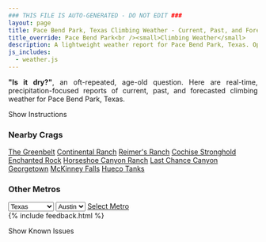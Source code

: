 ```yaml
---
### THIS FILE IS AUTO-GENERATED - DO NOT EDIT ###
layout: page
title: Pace Bend Park, Texas Climbing Weather - Current, Past, and Forecasted Report
title_override: Pace Bend Park<br /><small>Climbing Weather</small>
description: A lightweight weather report for Pace Bend Park, Texas. Optimized for slow internet connections.
js_includes:
  - weather.js
---
```


<section class="measure center lh-copy f5-ns f6 ph2 mv4" style="text-align: justify;">
<strong>"Is it dry?"</strong>, an oft-repeated, age-old question. Here are real-time,
precipitation-focused reports of current, past, and forecasted climbing weather for Pace Bend Park, Texas.
</section>

<p id="settings-toggle" class="mw5 b center tc hover-light-red black-70 pointer">Show Instructions</p>
<section id="settings" class="overflow-hidden" style="display:none;">
    <div class="mv2 ph2 center">
        <div class="fn f6 tc pv2">
            <p class="measure lh-copy center"><strong>Show/hide hourly forecasts</strong> by clicking the desired day.</p>
            <hr class="mw5 p0 mv2 o-60 b0 bt b--light-red light-red bg-light-red">
            <p class="measure lh-copy center"><strong>Current and Past conditions</strong> are measured by the nearest weather station. <strong>Forecast conditions</strong> are calculated and polled separately.</p>
            <hr class="mw5 p0 mv2 o-60 b0 bt b--light-red light-red bg-light-red">
            <p class="measure lh-copy center"><strong>Having issues?</strong> Try <a id="clear-cache" class="no-underline relative fancy-link light-red hover-light-red" href="#">clearing the local cache</a>.</p>
            <hr class="mw5 p0 mv2 o-60 b0 bt b--light-red light-red bg-light-red">
            <p class="measure lh-copy center">Weather data sourced from <a class="no-underline fancy-link relative light-red" target="_blank" href="https://www.weather.gov/documentation/services-web-api">weather.gov</a>.</p>
        </div>
    </div>
</section>
<section id="weather" data-crag="pace-bend-park-texas" class="mv4-ns mv3 ph2 center"></section>
<section id="nearby" class="tc lh-copy">
  <h3>Nearby Crags</h3>
<a class="nowrap no-underline fancy-link relative light-red mh3" href="/crags/the-greenbelt-texas-weather.html">The Greenbelt</a>
<a class="nowrap no-underline fancy-link relative light-red mh3" href="/crags/continental-ranch-texas-weather.html">Continental Ranch</a>
<a class="nowrap no-underline fancy-link relative light-red mh3" href="/crags/reimers-ranch-texas-weather.html">Reimer's Ranch</a>
<a class="nowrap no-underline fancy-link relative light-red mh3" href="/crags/cochise-stronghold-arizona-weather.html">Cochise Stronghold</a>
<a class="nowrap no-underline fancy-link relative light-red mh3" href="/crags/enchanted-rock-texas-weather.html">Enchanted Rock</a>
<a class="nowrap no-underline fancy-link relative light-red mh3" href="/crags/horseshoe-canyon-ranch-arkansas-weather.html">Horseshoe Canyon Ranch</a>
<a class="nowrap no-underline fancy-link relative light-red mh3" href="/crags/last-chance-canyon-new-mexico-weather.html">Last Chance Canyon</a>
<a class="nowrap no-underline fancy-link relative light-red mh3" href="/crags/georgetown-texas-weather.html">Georgetown</a>
<a class="nowrap no-underline fancy-link relative light-red mh3" href="/crags/mckinney-falls-texas-weather.html">McKinney Falls</a>
<a class="nowrap no-underline fancy-link relative light-red mh3" href="/crags/hueco-tanks-texas-weather.html">Hueco Tanks</a>
</section>
<section id="nearby" class="tc lh-copy">
  <h3>Other Metros</h3>
  <select class="ma1 bg-near-white pa2" id="stateSel">
    <option value="Texas" selected>Texas</option>
    <option value="Washington">Washington</option>
    <option value="Colorado">Colorado</option>
    <option value="Tennessee">Tennessee</option>
    <option value="Utah">Utah</option>
    <option value="California">California</option>
  </select>
  <select class="ma1 bg-near-white pa2" id="citySel">
    <option value="Austin" selected>Austin</option>
  </select>
  <a id="selectMetro" class="f6 link dim ph3 pv2 ma1 dib white bg-light-red" href="/crags/austin-texas-weather.html">Select Metro</a>
  <script>
    var states = [];
    states["Texas"] = "Austin"
    states["Washington"] = "Seattle"
    states["Colorado"] = "Denver"
    states["Tennessee"] = "Nashville"
    states["Utah"] = "Salt Lake City"
    states["California"] = "San Francisco|Los Angeles"
  </script>
</section>
{% include feedback.html %}
<p id="issues-toggle" class="mw5 b center tc hover-light-red black-70 pointer">Show Known Issues</p>
<section id="issues" class="overflow-hidden tc f6">
</section>

<script>
  var weekly_EWX_145_98 = {"updated":"2022-11-02T07:08:33+00:00","units":"us","forecastGenerator":"BaselineForecastGenerator","generatedAt":"2022-11-02T08:40:49+00:00","updateTime":"2022-11-02T07:08:33+00:00","validTimes":"2022-11-02T01:00:00+00:00/P8D","elevation":{"unitCode":"wmoUnit:m","value":235.9152},"periods":[{"number":1,"name":"Overnight","startTime":"2022-11-02T03:00:00-05:00","endTime":"2022-11-02T06:00:00-05:00","isDaytime":false,"temperature":57,"temperatureUnit":"F","temperatureTrend":null,"windSpeed":"0 mph","windDirection":"ESE","icon":"https://api.weather.gov/icons/land/night/fog?size=medium","shortForecast":"Patchy Fog","detailedForecast":"Patchy fog. Mostly cloudy, with a low around 57. East southeast wind around 0 mph."},{"number":2,"name":"Wednesday","startTime":"2022-11-02T06:00:00-05:00","endTime":"2022-11-02T18:00:00-05:00","isDaytime":true,"temperature":79,"temperatureUnit":"F","temperatureTrend":null,"windSpeed":"0 to 5 mph","windDirection":"ESE","icon":"https://api.weather.gov/icons/land/day/fog/bkn?size=medium","shortForecast":"Patchy Fog then Partly Sunny","detailedForecast":"Patchy fog before 10am. Partly sunny, with a high near 79. East southeast wind 0 to 5 mph."},{"number":3,"name":"Wednesday Night","startTime":"2022-11-02T18:00:00-05:00","endTime":"2022-11-03T06:00:00-05:00","isDaytime":false,"temperature":66,"temperatureUnit":"F","temperatureTrend":null,"windSpeed":"5 mph","windDirection":"SE","icon":"https://api.weather.gov/icons/land/night/rain_showers,20?size=medium","shortForecast":"Slight Chance Rain Showers","detailedForecast":"A slight chance of rain showers after 7pm. Mostly cloudy, with a low around 66. Southeast wind around 5 mph. Chance of precipitation is 20%."},{"number":4,"name":"Thursday","startTime":"2022-11-03T06:00:00-05:00","endTime":"2022-11-03T18:00:00-05:00","isDaytime":true,"temperature":85,"temperatureUnit":"F","temperatureTrend":null,"windSpeed":"5 to 15 mph","windDirection":"SSE","icon":"https://api.weather.gov/icons/land/day/rain_showers,20/rain_showers?size=medium","shortForecast":"Slight Chance Rain Showers","detailedForecast":"A slight chance of rain showers before 1pm. Partly sunny, with a high near 85. South southeast wind 5 to 15 mph, with gusts as high as 25 mph. Chance of precipitation is 20%."},{"number":5,"name":"Thursday Night","startTime":"2022-11-03T18:00:00-05:00","endTime":"2022-11-04T06:00:00-05:00","isDaytime":false,"temperature":69,"temperatureUnit":"F","temperatureTrend":null,"windSpeed":"10 to 15 mph","windDirection":"SSE","icon":"https://api.weather.gov/icons/land/night/tsra_sct,20?size=medium","shortForecast":"Slight Chance Showers And Thunderstorms","detailedForecast":"A slight chance of showers and thunderstorms after 7pm. Mostly cloudy, with a low around 69. South southeast wind 10 to 15 mph, with gusts as high as 25 mph. Chance of precipitation is 20%."},{"number":6,"name":"Friday","startTime":"2022-11-04T06:00:00-05:00","endTime":"2022-11-04T18:00:00-05:00","isDaytime":true,"temperature":85,"temperatureUnit":"F","temperatureTrend":null,"windSpeed":"10 to 15 mph","windDirection":"S","icon":"https://api.weather.gov/icons/land/day/tsra_sct,30/tsra_sct,70?size=medium","shortForecast":"Showers And Thunderstorms Likely","detailedForecast":"Showers and thunderstorms likely. Partly sunny, with a high near 85. South wind 10 to 15 mph, with gusts as high as 30 mph. Chance of precipitation is 70%."},{"number":7,"name":"Friday Night","startTime":"2022-11-04T18:00:00-05:00","endTime":"2022-11-05T06:00:00-05:00","isDaytime":false,"temperature":50,"temperatureUnit":"F","temperatureTrend":null,"windSpeed":"5 to 15 mph","windDirection":"W","icon":"https://api.weather.gov/icons/land/night/tsra_hi,70/tsra_hi,50?size=medium","shortForecast":"Showers And Thunderstorms Likely","detailedForecast":"Showers and thunderstorms likely. Mostly cloudy, with a low around 50. West wind 5 to 15 mph, with gusts as high as 30 mph. Chance of precipitation is 70%."},{"number":8,"name":"Saturday","startTime":"2022-11-05T06:00:00-05:00","endTime":"2022-11-05T18:00:00-05:00","isDaytime":true,"temperature":74,"temperatureUnit":"F","temperatureTrend":null,"windSpeed":"5 to 10 mph","windDirection":"WNW","icon":"https://api.weather.gov/icons/land/day/tsra_hi,20/few?size=medium","shortForecast":"Slight Chance Showers And Thunderstorms then Sunny","detailedForecast":"A slight chance of showers and thunderstorms before 7am. Sunny, with a high near 74. West northwest wind 5 to 10 mph. Chance of precipitation is 20%."},{"number":9,"name":"Saturday Night","startTime":"2022-11-05T18:00:00-05:00","endTime":"2022-11-06T06:00:00-06:00","isDaytime":false,"temperature":49,"temperatureUnit":"F","temperatureTrend":null,"windSpeed":"0 to 5 mph","windDirection":"S","icon":"https://api.weather.gov/icons/land/night/skc?size=medium","shortForecast":"Clear","detailedForecast":"Clear, with a low around 49. South wind 0 to 5 mph."},{"number":10,"name":"Sunday","startTime":"2022-11-06T06:00:00-06:00","endTime":"2022-11-06T18:00:00-06:00","isDaytime":true,"temperature":79,"temperatureUnit":"F","temperatureTrend":null,"windSpeed":"5 to 10 mph","windDirection":"S","icon":"https://api.weather.gov/icons/land/day/skc?size=medium","shortForecast":"Sunny","detailedForecast":"Sunny, with a high near 79."},{"number":11,"name":"Sunday Night","startTime":"2022-11-06T18:00:00-06:00","endTime":"2022-11-07T06:00:00-06:00","isDaytime":false,"temperature":57,"temperatureUnit":"F","temperatureTrend":null,"windSpeed":"5 mph","windDirection":"SSE","icon":"https://api.weather.gov/icons/land/night/sct?size=medium","shortForecast":"Partly Cloudy","detailedForecast":"Partly cloudy, with a low around 57."},{"number":12,"name":"Monday","startTime":"2022-11-07T06:00:00-06:00","endTime":"2022-11-07T18:00:00-06:00","isDaytime":true,"temperature":80,"temperatureUnit":"F","temperatureTrend":null,"windSpeed":"5 to 10 mph","windDirection":"SE","icon":"https://api.weather.gov/icons/land/day/tsra_hi,20?size=medium","shortForecast":"Slight Chance Showers And Thunderstorms","detailedForecast":"A slight chance of showers and thunderstorms. Mostly sunny, with a high near 80. Chance of precipitation is 20%."},{"number":13,"name":"Monday Night","startTime":"2022-11-07T18:00:00-06:00","endTime":"2022-11-08T06:00:00-06:00","isDaytime":false,"temperature":64,"temperatureUnit":"F","temperatureTrend":null,"windSpeed":"5 mph","windDirection":"SE","icon":"https://api.weather.gov/icons/land/night/bkn?size=medium","shortForecast":"Mostly Cloudy","detailedForecast":"Mostly cloudy, with a low around 64."},{"number":14,"name":"Tuesday","startTime":"2022-11-08T06:00:00-06:00","endTime":"2022-11-08T18:00:00-06:00","isDaytime":true,"temperature":83,"temperatureUnit":"F","temperatureTrend":null,"windSpeed":"5 to 10 mph","windDirection":"SE","icon":"https://api.weather.gov/icons/land/day/sct?size=medium","shortForecast":"Mostly Sunny","detailedForecast":"Mostly sunny, with a high near 83."}]}
  var hourly_EWX_145_98 = false
  var crags_config = [
  {
    "name": "Pace Bend Park",
    "note": "Limestone. To check water levels for DWS, see: http://www.bloodyflapper.com/pacebend",
    "mountainProject": "https://www.mountainproject.com/area/107104361/pace-bend-park-dws",
    "station": "KRYW",
    "office": "EWX/145,98",
    "coordinates": [
      -98.019,
      30.455
    ]
  }
]</script>
